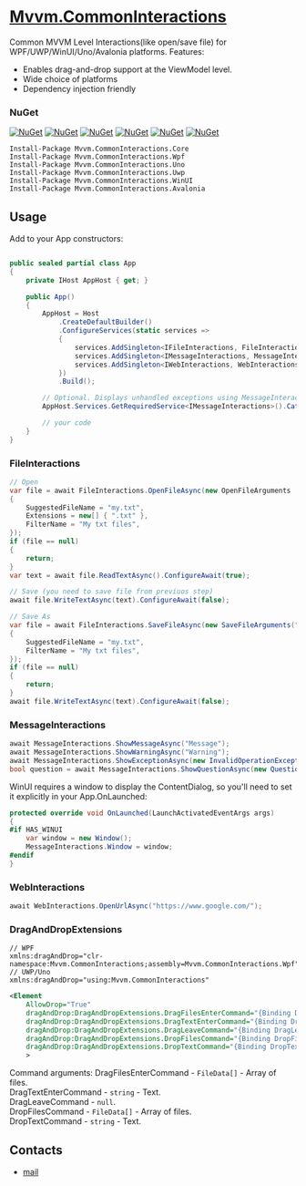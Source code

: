 # [Mvvm.CommonInteractions](https://github.com/HavenDV/Mvvm.CommonInteractions/) 
Common MVVM Level Interactions(like open/save file) for WPF/UWP/WinUI/Uno/Avalonia platforms.
Features:
- Enables drag-and-drop support at the ViewModel level.
- Wide choice of platforms
- Dependency injection friendly

### NuGet

[![NuGet](https://img.shields.io/nuget/dt/Mvvm.CommonInteractions.Core.svg?style=flat-square&label=Mvvm.CommonInteractions.Core)](https://www.nuget.org/packages/Mvvm.CommonInteractions.Core/)
[![NuGet](https://img.shields.io/nuget/dt/Mvvm.CommonInteractions.Wpf.svg?style=flat-square&label=Mvvm.CommonInteractions.Wpf)](https://www.nuget.org/packages/Mvvm.CommonInteractions.Wpf/)
[![NuGet](https://img.shields.io/nuget/dt/Mvvm.CommonInteractions.Uno.svg?style=flat-square&label=Mvvm.CommonInteractions.Uno)](https://www.nuget.org/packages/Mvvm.CommonInteractions.Uno/)
[![NuGet](https://img.shields.io/nuget/dt/Mvvm.CommonInteractions.Uwp.svg?style=flat-square&label=Mvvm.CommonInteractions.Uwp)](https://www.nuget.org/packages/Mvvm.CommonInteractions.Uwp/)
[![NuGet](https://img.shields.io/nuget/dt/Mvvm.CommonInteractions.WinUI.svg?style=flat-square&label=Mvvm.CommonInteractions.WinUI)](https://www.nuget.org/packages/Mvvm.CommonInteractions.WinUI/)
[![NuGet](https://img.shields.io/nuget/dt/Mvvm.CommonInteractions.Avalonia.svg?style=flat-square&label=Mvvm.CommonInteractions.Avalonia)](https://www.nuget.org/packages/Mvvm.CommonInteractions.Avalonia/)

```
Install-Package Mvvm.CommonInteractions.Core
Install-Package Mvvm.CommonInteractions.Wpf
Install-Package Mvvm.CommonInteractions.Uno
Install-Package Mvvm.CommonInteractions.Uwp
Install-Package Mvvm.CommonInteractions.WinUI
Install-Package Mvvm.CommonInteractions.Avalonia
```

## Usage
Add to your App constructors:
```cs

public sealed partial class App
{
    private IHost AppHost { get; }

    public App()
    {
        AppHost = Host
            .CreateDefaultBuilder()
            .ConfigureServices(static services =>
            {
                services.AddSingleton<IFileInteractions, FileInteractions>();
                services.AddSingleton<IMessageInteractions, MessageInteractions>();
                services.AddSingleton<IWebInteractions, WebInteractions>();
            })
            .Build();

        // Optional. Displays unhandled exceptions using MessageInteractions.Exception.
        AppHost.Services.GetRequiredService<IMessageInteractions>().CatchUnhandledExceptions(this);

        // your code
    }
}
```

### FileInteractions
```cs
// Open
var file = await FileInteractions.OpenFileAsync(new OpenFileArguments
{
    SuggestedFileName = "my.txt",
    Extensions = new[] { ".txt" },
    FilterName = "My txt files",
});
if (file == null)
{
    return;
}
var text = await file.ReadTextAsync().ConfigureAwait(true);

// Save (you need to save file from previuos step)
await file.WriteTextAsync(text).ConfigureAwait(false);

// Save As
var file = await FileInteractions.SaveFileAsync(new SaveFileArguments(".txt")
{
    SuggestedFileName = "my.txt",
    FilterName = "My txt files",
});
if (file == null)
{
    return;
}
await file.WriteTextAsync(text).ConfigureAwait(false);
```

### MessageInteractions
```cs
await MessageInteractions.ShowMessageAsync("Message");
await MessageInteractions.ShowWarningAsync("Warning");
await MessageInteractions.ShowExceptionAsync(new InvalidOperationException("Exception"));
bool question = await MessageInteractions.ShowQuestionAsync(new QuestionData("Are you sure?"));
```

WinUI requires a window to display the ContentDialog, so you'll need to set it explicitly in your App.OnLaunched:
```cs
protected override void OnLaunched(LaunchActivatedEventArgs args)
{
#if HAS_WINUI
    var window = new Window();
    MessageInteractions.Window = window;
#endif
}
```

### WebInteractions
```cs
await WebInteractions.OpenUrlAsync("https://www.google.com/");
```

### DragAndDropExtensions
```
// WPF
xmlns:dragAndDrop="clr-namespace:Mvvm.CommonInteractions;assembly=Mvvm.CommonInteractions.Wpf" 
// UWP/Uno
xmlns:dragAndDrop="using:Mvvm.CommonInteractions"
```
```xml
<Element
    AllowDrop="True"
    dragAndDrop:DragAndDropExtensions.DragFilesEnterCommand="{Binding DragFilesEnter}"
    dragAndDrop:DragAndDropExtensions.DragTextEnterCommand="{Binding DragTextEnter}"
    dragAndDrop:DragAndDropExtensions.DragLeaveCommand="{Binding DragLeave}"
    dragAndDrop:DragAndDropExtensions.DropFilesCommand="{Binding DropFiles}"
    dragAndDrop:DragAndDropExtensions.DropTextCommand="{Binding DropText}"
    >
```

Command arguments:
DragFilesEnterCommand - `FileData[]` - Array of files.  
DragTextEnterCommand - `string` - Text.  
DragLeaveCommand - `null`.  
DropFilesCommand - `FileData[]` - Array of files.  
DropTextCommand - `string` - Text.  

## Contacts
* [mail](mailto:havendv@gmail.com)
